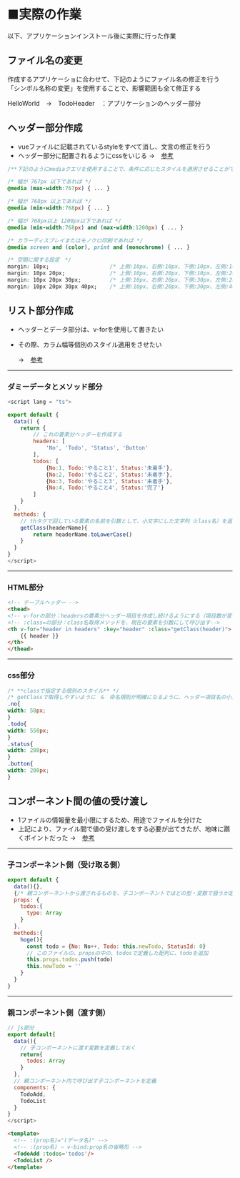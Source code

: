 
# ■実際の作業

以下、アプリケーションインストール後に実際に行った作業

## ファイル名の変更

作成するアプリケーショに合わせて、下記のようにファイル名の修正を行う
「シンボル名称の変更」を使用することで、影響範囲も全て修正する

HelloWorld　→　TodoHeader　：アプリケーションのヘッダー部分


## ヘッダー部分作成

*   vueファイルに記載されているstyleをすべて消し、文言の修正を行う
*   ヘッダー部分に配置されるようにcssをいじる →　[参考](https://www.tohoho-web.com/css/index.htm)

```css
/**下記のようにmediaクエリを使用することで、条件に応じたスタイルを適用させることができる＊*/

/* 幅が 767px 以下であれば */
@media (max-width:767px) { ... }

/* 幅が 768px 以上であれば */
@media (min-width:768px) { ... }

/* 幅が 768px以上 1200px以下であれば */
@media (min-width:768px) and (max-width:1200px) { ... }

/* カラーディスプレイまたはモノクロ印刷であれば */
@media screen and (color), print and (monochrome) { ... }
```

```css
/* 空間に関する設定　*/
margin: 10px;                   /* 上側:10px、右側:10px、下側:10px、左側:10px */
margin: 10px 20px;              /* 上側:10px、右側:20px、下側:10px、左側:20px */
margin: 10px 20px 30px;         /* 上側:10px、右側:20px、下側:30px、左側:20px */
margin: 10px 20px 30px 40px;    /* 上側:10px、右側:20px、下側:30px、左側:40px */
```

## リスト部分作成
*   ヘッダーとデータ部分は、v-forを使用して書きたい
*   その際、カラム幅等個別のスタイル適用をさせたい

    →　[参考](https://techblog.roxx.co.jp/entry/2019/08/15/194652)

---
### ダミーデータとメソッド部分
```javascript
<script lang = "ts">

export default {
  data() {
    return {
        // これの要素分ヘッダーを作成する
        headers: [
            'No', 'Todo', 'Status', 'Button'
        ],
        todos: [
            {No:1, Todo:'やること1', Status:'未着手'},
            {No:2, Todo:'やること2', Status:'未着手'},
            {No:3, Todo:'やること3', Status:'未着手'},
            {No:4, Todo:'やること4', Status:'完了'}
        ]
    }
  },
  methods: {
    // thタグで回している要素の名前を引数として、小文字にした文字列（class名）を返すメソッド
    getClass(headerName){
        return headerName.toLowerCase()
    }
  }
}
</script>
```


---
### HTML部分
```html
<!-- テーブルヘッダー -->
<thead>
<!-- v-forの部分：headersの要素分ヘッダー項目を作成し続けるようにする（項目数が変化しても対応が楽）-->
<!-- :class=の部分：class名取得メソッドを、現在の要素を引数にして呼び出す-->
<th v-for="header in headers" :key="header" :class="getClass(header)">
    {{ header }}
</th>
</thead>
```
---
### css部分

```css
/* **classで指定する個別のスタイル** */
/* getClassで取得しやすいように　&　命名規則が明確になるように、ヘッダー項目名の小文字をclass名とした*/
.no{
width: 50px;
}
.todo{
width: 550px;
}
.status{
width: 200px;
}
.button{
width: 200px;
}
```


## コンポーネント間の値の受け渡し
* 1ファイルの情報量を最小限にするため、用途でファイルを分けた
* 上記により、ファイル間で値の受け渡しをする必要が出てきたが、地味に躓くポイントだった
  →　[参考](https://qiita.com/minuro/items/fa3ddd70ace5b99a1f90)

---
### 子コンポーネント側（受け取る側）
```javascript
export default {
  data(){},
  {/* 親コンポーネントから渡されるものを、子コンポーネントではどの型・変数で扱うか定義 */}
  props: {
    todos:{
      type: Array
    }
  },
  methods:{
    hoge(){
      const todo = {No: No++, Todo: this.newTodo, StatusId: 0}
      // このファイルの、propsの中の、todosで定義した配列に、todoを追加
      this.props.todos.push(todo)
      this.newTodo = ''
    }
  }
}

```

---
### 親コンポーネント側（渡す側）
```javascript
// js部分
export default{
  data(){
    // 子コンポーネントに渡す変数を定義しておく
    return{
      todos: Array
    }
  },
  // 親コンポーネント内で呼び出す子コンポーネントを定義
  components: {
    TodoAdd,
    TodoList
  }
}
</script>
```

```html
<template>
  <!-- :(prop名)="(データ名)" -->
  <!-- :(prop名) ⇨ v-bind:prop名の省略形 -->
  <TodoAdd :todos='todos'/>
  <TodoList />
</template>
```


